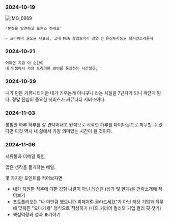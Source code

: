 ### 2024-10-19 

![IMG_0989](https://github.com/user-attachments/assets/35f88a6b-af99-438c-8a47-3a29733ce940)

  ```
  '본질을 발견하고 포커스 하세요'

  - 프라이머 권도균 대표님, 고대 MBA 창업동아리 강연 @ 유진투자증권 챔피언스라운지
  ```


### 2024-10-21

  ```
  어쩌면 지금 이 순간이
  내 인생에서 가장 드라이한 광야를 통과하는 시간일듯,

  ```

### 2024-10-29

내가 만든 커뮤니티지만 내가 키우는게 아니구나 라는 사실을 7년차가 되니 깨닫게 된다. 정말 진심이 중요한 서비스가 커뮤니티 서비스이다. 

### 2024-11-03


평범한 하루 하루를 잘 견디어내고
원석으로 시작한 하루를 다이아몬드로 마무할 수 있다면 이것 역시 내 삶에서 가장 의미있는 시간이 될 것이다.

### 2024-11-06

서류통과 이메일 확인.

많은 생각을 들게하는 메일.

몇 가지만 포인트를 적어보자면
- 내가 지원한 직무에 대한 경험 나열이 아닌 레슨런 (성과 및 한계)을 간략소개에 적어보기
- 포트폴리오는 "나 이만큼 했으니깐 뷔페처럼 골라드세요"가 아닌 해당 기업과 직무에 맞춰진 "오마카세" 형식으로 작성하기 (나의 커리어 컬러와 기업 컬러 핏 찾기)
- 핵심역량과 성과 표기하기
